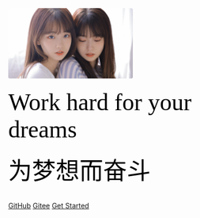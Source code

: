 <!-- _coverpage.md -->


<img src="image/201001110256-3.jpg" width="50%" style="border-radius: 2%">

<br>
<br>
<font size="8" face="Spencerian" color="black">
Work hard for your dreams 
</font>
<br>
<br>
<font size="8" face="华文行楷" color="black">
为梦想而奋斗</font>

<br>
<br>

[//]: # (- <font size="6" face="华文行楷" color="black">简单、轻便 &#40;压缩后 ~21kB&#41;)

[//]: # (- 无需生成 html 文件)

[//]: # (- 众多主题</font>)

[//]: # (<br>)

[GitHub](https://github.com/Originator2019)
[Gitee](https://gitee.com/originator2021)
[Get Started](README.md)

<!--[腾讯工蜂](https://git.code.tencent.com/u/v_vyhwang) -->
[//]: # ([GitCode]&#40;https://gitcode.net/CS_1992&#41;)
